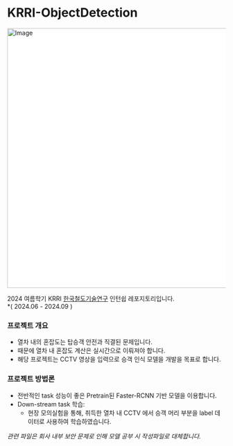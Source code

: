 # KRRI-ObjectDetection

<img width="600" alt="Image" src="https://github.com/user-attachments/assets/0750d8e3-bd9c-4767-b2a3-72b00efc5ab3" style="background-color:#ffffff" />     
  
2024 여름학기 KRRI [한국철도기술연구](https://www.krri.re.kr/web/main/index.do) 인턴쉽 레포지토리입니다.  
*( 2024.06 - 2024.09 )  

### 프로젝트 개요
  - 열차 내의 혼잡도는 탑승객 안전과 직결된 문제입니다.  
  - 때문에 열차 내 혼잡도 계산은 실시간으로 이뤄져야 합니다.  
  - 해당 프로젝트는 CCTV 영상을 입력으로 승객 인식 모델을 개발을 목표로 합니다.  

### 프로젝트 방법론
  - 전반적인 task 성능이 좋은 Pretrain된 Faster-RCNN 기반 모델을 이용합니다. 
  - Down-stream task 학습:
    * 현장 모의실험을 통해, 취득한 열차 내 CCTV 에서 승객 머리 부분을 label 데이터로 사용하여 학습하였습니다.
  
  *관련 파일은 회사 내부 보안 문제로 인해 모델 공부 시 작성파일로 대체합니다.*     
  
